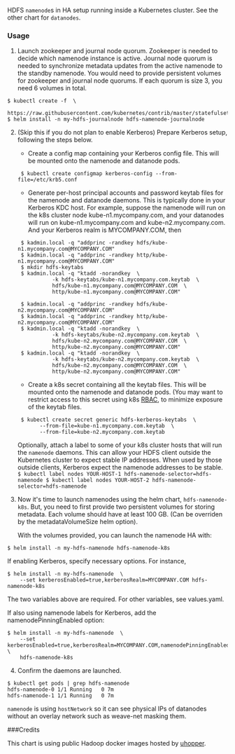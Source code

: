HDFS `namenode`s in HA setup running inside a Kubernetes cluster.
See the other chart for `datanodes`.

### Usage

  1. Launch zookeeper and journal node quorum. Zookeeper is needed to decide
     which namenode instance is active. Journal node quorum is needed to
     synchronize metadata updates from the active namenode to the standby
     namenode. You would need to provide persistent volumes for zookeeper and
     journal node quorums. If each quorum is size 3, you need 6 volumes in
     total.

  ```
  $ kubectl create -f  \
      https://raw.githubusercontent.com/kubernetes/contrib/master/statefulsets/zookeeper/zookeeper.yaml
  $ helm install -n my-hdfs-journalnode hdfs-namenode-journalnode
  ```

  2. (Skip this if you do not plan to enable Kerberos)
     Prepare Kerberos setup, following the steps below.

     - Create a config map containing your Kerberos config file. This will be
       mounted onto the namenode and datanode pods.

     ```
      $ kubectl create configmap kerberos-config --from-file=/etc/krb5.conf
     ```

     - Generate per-host principal accounts and password keytab files for the namenode
       and datanode daemons. This is typically done in your Kerberos KDC host. For example,
       suppose the namenode will run on the k8s cluster node kube-n1.mycompany.com,
       and your datanodes will run on kube-n1.mycompany.com and kube-n2.mycompany.com.
       And your Kerberos realm is MYCOMPANY.COM, then

     ```
      $ kadmin.local -q "addprinc -randkey hdfs/kube-n1.mycompany.com@MYCOMPANY.COM"
      $ kadmin.local -q "addprinc -randkey http/kube-n1.mycompany.com@MYCOMPANY.COM"
      $ mkdir hdfs-keytabs
      $ kadmin.local -q "ktadd -norandkey  \
                -k hdfs-keytabs/kube-n1.mycompany.com.keytab  \
                hdfs/kube-n1.mycompany.com@MYCOMPANY.COM  \
                http/kube-n1.mycompany.com@MYCOMPANY.COM"

      $ kadmin.local -q "addprinc -randkey hdfs/kube-n2.mycompany.com@MYCOMPANY.COM"
      $ kadmin.local -q "addprinc -randkey http/kube-n2.mycompany.com@MYCOMPANY.COM"
      $ kadmin.local -q "ktadd -norandkey  \
                -k hdfs-keytabs/kube-n2.mycompany.com.keytab  \
                hdfs/kube-n2.mycompany.com@MYCOMPANY.COM  \
                http/kube-n2.mycompany.com@MYCOMPANY.COM"
      $ kadmin.local -q "ktadd -norandkey  \
                -k hdfs-keytabs/kube-n2.mycompany.com.keytab  \
                hdfs/kube-n2.mycompany.com@MYCOMPANY.COM  \
                http/kube-n2.mycompany.com@MYCOMPANY.COM"
     ```

     - Create a k8s secret containing all the keytab files. This will be mounted
       onto the namenode and datanode pods. (You may want to restrict access to
       this secret using k8s
       [RBAC](https://kubernetes.io/docs/admin/authorization/rbac/),
       to minimize exposure of the keytab files.
     ```
      $ kubectl create secret generic hdfs-kerberos-keytabs  \
            --from-file=kube-n1.mycompany.com.keytab  \
            --from-file=kube-n2.mycompany.com.keytab
     ```

     Optionally, attach a label to some of your k8s cluster hosts that will
     run the `namenode` daemons. This can allow your HDFS client outside
     the Kubernetes cluster to expect stable IP addresses. When used by
     those outside clients, Kerberos expect the namenode addresses to be
     stable.
    ```
    $ kubectl label nodes YOUR-HOST-1 hdfs-namenode-selector=hdfs-namenode
    $ kubectl label nodes YOUR-HOST-2 hdfs-namenode-selector=hdfs-namenode
    ```

  3. Now it's time to launch namenodes using the helm chart, `hdfs-namenode-k8s`.
     But, you need to first provide two persistent volumes for storing
     metadata. Each volume should have at least 100 GB. (Can be overriden by
     the metadataVolumeSize helm option).

     With the volumes provided, you can launch the namenode HA with:

  ```
  $ helm install -n my-hdfs-namenode hdfs-namenode-k8s
  ```

  If enabling Kerberos, specify necessary options. For instance,
  ```
  $ helm install -n my-hdfs-namenode  \
      --set kerberosEnabled=true,kerberosRealm=MYCOMPANY.COM hdfs-namenode-k8s
  ```
  The two variables above are required. For other variables, see values.yaml.

  If also using namenode labels for Kerberos, add
  the namenodePinningEnabled option:
  ```
  $ helm install -n my-hdfs-namenode  \
      --set kerberosEnabled=true,kerberosRealm=MYCOMPANY.COM,namenodePinningEnabled=true \
      hdfs-namenode-k8s
  ```

  4. Confirm the daemons are launched.

  ```
  $ kubectl get pods | grep hdfs-namenode
  hdfs-namenode-0 1/1 Running   0 7m
  hdfs-namenode-1 1/1 Running   0 7m
  ```

`namenode` is using `hostNetwork` so it can see physical IPs of datanodes
without an overlay network such as weave-net masking them.

###Credits

This chart is using public Hadoop docker images hosted by
  [uhopper](https://hub.docker.com/u/uhopper/).
